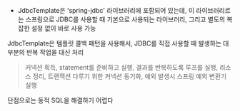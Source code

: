 - JdbcTemplate은 'spring-jdbc' 라이브러리에 포함되어 있는데, 이 라이브러리르는 스프링으로 JDBC를 사용할 때 기본으로 
사용되는 라이브러리, 그리고 별도의 복잡한 설정 없이 바로 사용 가능

JdbcTemplate은 템플릿 콜백 패턴을 사용해서, JDBC를 직접 사용할 때 발생하는 대부분의 반복 작업을 대신 처리
 > 커넥션 획득, statement를 준비하고 실행, 결과를 반복하도록 루프를 실행, 리소스 정리, 트랜잭션 다루기 위한 커넥션 동기화,
   예외 발생시 스프링 예외 변환기 실행

단점으로는 동적 SQL을 해결하기 어렵다



